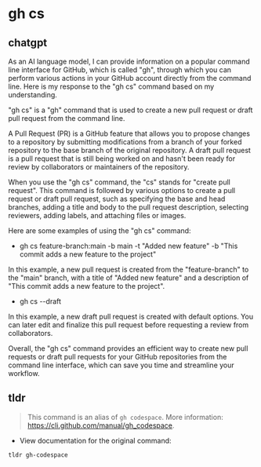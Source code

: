 # gh cs 
## chatgpt 
As an AI language model, I can provide information on a popular command line interface for GitHub, which is called "gh", through which you can perform various actions in your GitHub account directly from the command line. Here is my response to the "gh cs" command based on my understanding.

"gh cs" is a "gh" command that is used to create a new pull request or draft pull request from the command line. 

A Pull Request (PR) is a GitHub feature that allows you to propose changes to a repository by submitting modifications from a branch of your forked repository to the base branch of the original repository. A draft pull request is a pull request that is still being worked on and hasn't been ready for review by collaborators or maintainers of the repository.

When you use the "gh cs" command, the "cs" stands for "create pull request". This command is followed by various options to create a pull request or draft pull request, such as specifying the base and head branches, adding a title and body to the pull request description, selecting reviewers, adding labels, and attaching files or images.

Here are some examples of using the "gh cs" command:

- gh cs feature-branch:main -b main -t "Added new feature" -b "This commit adds a new feature to the project" 

In this example, a new pull request is created from the "feature-branch" to the "main" branch, with a title of "Added new feature" and a description of "This commit adds a new feature to the project".

- gh cs --draft 

In this example, a new draft pull request is created with default options. You can later edit and finalize this pull request before requesting a review from collaborators.

Overall, the "gh cs" command provides an efficient way to create new pull requests or draft pull requests for your GitHub repositories from the command line interface, which can save you time and streamline your workflow. 

## tldr 
 
> This command is an alias of `gh codespace`.
> More information: <https://cli.github.com/manual/gh_codespace>.

- View documentation for the original command:

`tldr gh-codespace`
